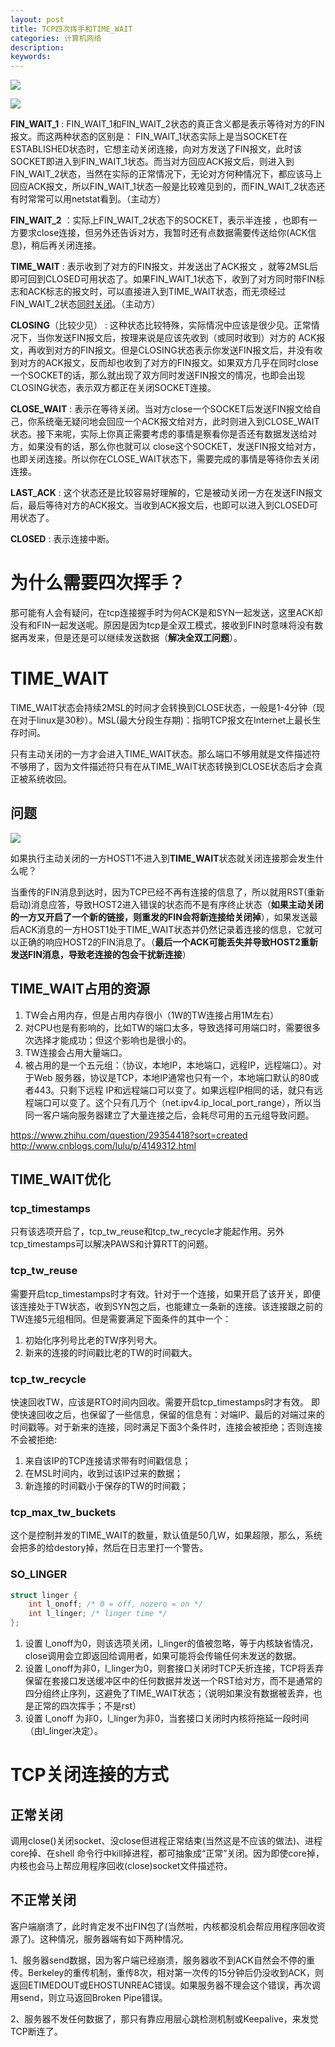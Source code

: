 ```yaml
---
layout: post
title: TCP四次挥手和TIME_WAIT
categories: 计算机网络
description: 
keywords: 
---
```


![](/images/posts/2015-11-07-tcp-4-close.md/1.png)

![](/images/posts/2015-11-07-tcp-4-close.md/2.png)




**FIN_WAIT_1** : FIN_WAIT_1和FIN_WAIT_2状态的真正含义都是表示等待对方的FIN报文。而这两种状态的区别是： FIN_WAIT_1状态实际上是当SOCKET在ESTABLISHED状态时，它想主动关闭连接，向对方发送了FIN报文，此时该SOCKET即进入到FIN_WAIT_1状态。而当对方回应ACK报文后，则进入到FIN_WAIT_2状态，当然在实际的正常情况下，无论对方何种情况下，都应该马上回应ACK报文，所以FIN_WAIT_1状态一般是比较难见到的，而FIN_WAIT_2状态还有时常常可以用netstat看到。（主动方）

**FIN_WAIT_2** ：实际上FIN_WAIT_2状态下的SOCKET，表示半连接 ，也即有一方要求close连接，但另外还告诉对方，我暂时还有点数据需要传送给你(ACK信息)，稍后再关闭连接。

**TIME_WAIT** : 表示收到了对方的FIN报文，并发送出了ACK报文 ，就等2MSL后即可回到CLOSED可用状态了。如果FIN_WAIT_1状态下，收到了对方同时带FIN标志和ACK标志的报文时，可以直接进入到TIME_WAIT状态，而无须经过FIN_WAIT_2状态[同时关闭](https://bingoex.github.io/2015/11/07/net-tcp/)。（主动方）

**CLOSING**（比较少见） : 这种状态比较特殊，实际情况中应该是很少见。正常情况下，当你发送FIN报文后，按理来说是应该先收到（或同时收到）对方的 ACK报文，再收到对方的FIN报文。但是CLOSING状态表示你发送FIN报文后，并没有收到对方的ACK报文，反而却也收到了对方的FIN报文。如果双方几乎在同时close一个SOCKET的话，那么就出现了双方同时发送FIN报文的情况，也即会出现CLOSING状态，表示双方都正在关闭SOCKET连接。

**CLOSE_WAIT** : 表示在等待关闭。当对方close一个SOCKET后发送FIN报文给自己，你系统毫无疑问地会回应一个ACK报文给对方，此时则进入到CLOSE_WAIT状态。接下来呢，实际上你真正需要考虑的事情是察看你是否还有数据发送给对方，如果没有的话，那么你也就可以 close这个SOCKET，发送FIN报文给对方，也即关闭连接。所以你在CLOSE_WAIT状态下，需要完成的事情是等待你去关闭连接。

**LAST_ACK** : 这个状态还是比较容易好理解的，它是被动关闭一方在发送FIN报文后，最后等待对方的ACK报文。当收到ACK报文后，也即可以进入到CLOSED可用状态了。

**CLOSED** : 表示连接中断。



# 为什么需要四次挥手？
那可能有人会有疑问，在tcp连接握手时为何ACK是和SYN一起发送，这里ACK却没有和FIN一起发送呢。原因是因为tcp是全双工模式，接收到FIN时意味将没有数据再发来，但是还是可以继续发送数据（**解决全双工问题**）。



# TIME_WAIT

TIME_WAIT状态会持续2MSL的时间才会转换到CLOSE状态，一般是1-4分钟（现在对于linux是30秒）。MSL(最大分段生存期)：指明TCP报文在Internet上最长生存时间。

只有主动关闭的一方才会进入TIME_WAIT状态。那么端口不够用就是文件描述符不够用了，因为文件描述符只有在从TIME_WAIT状态转换到CLOSE状态后才会真正被系统收回。


## 问题

![](/images/posts/2015-11-07-tcp-4-close.md/3.png)

如果执行主动关闭的一方HOST1不进入到**TIME_WAIT**状态就关闭连接那会发生什么呢？

当重传的FIN消息到达时，因为TCP已经不再有连接的信息了，所以就用RST(重新启动)消息应答，导致HOST2进入错误的状态而不是有序终止状态（**如果主动关闭的一方又开启了一个新的链接，则重发的FIN会将新连接给关闭掉**），如果发送最后ACK消息的一方HOST1处于TIME_WAIT状态并仍然记录着连接的信息，它就可以正确的响应HOST2的FIN消息了。（**最后一个ACK可能丢失并导致HOST2重新发送FIN消息，导致老连接的包会干扰新连接**）


## TIME_WAIT占用的资源

1. TW会占用内存，但是占用内存很小（1W的TW连接占用1M左右）
2. 对CPU也是有影响的，比如TW的端口太多，导致选择可用端口时，需要很多次选择才能成功；但这个影响也是很小的。
3. TW连接会占用大量端口。
4. 被占用的是一个五元组：（协议，本地IP，本地端口，远程IP，远程端口）。对于Web 服务器，协议是TCP，本地IP通常也只有一个，本地端口默认的80或者443。只剩下远程 IP和远程端口可以变了。如果远程IP相同的话，就只有远程端口可以变了。这个只有几万个（net.ipv4.ip_local_port_range），所以当同一客户端向服务器建立了大量连接之后，会耗尽可用的五元组导致问题。

<https://www.zhihu.com/question/29354418?sort=created>
<http://www.cnblogs.com/lulu/p/4149312.html>



## TIME_WAIT优化

### tcp_timestamps
只有该选项开启了，tcp_tw_reuse和tcp_tw_recycle才能起作用。另外tcp_timestamps可以解决PAWS和计算RTT的问题。

### tcp_tw_reuse
需要开启tcp_timestamps时才有效。针对于一个连接，如果开启了该开关，即便该连接处于TW状态，收到SYN包之后，也能建立一条新的连接。该连接跟之前的TW连接5元组相同。但是需要满足下面条件的其中一个：
1. 初始化序列号比老的TW序列号大。
2. 新来的连接的时间戳比老的TW的时间戳大。

### tcp_tw_recycle

快速回收TW，应该是RTO时间内回收。需要开启tcp_timestamps时才有效。
即使快速回收之后，也保留了一些信息，保留的信息有：对端IP、最后的对端过来的时间戳等。对于新来的连接，同时满足下面3个条件时，连接会被拒绝；否则连接不会被拒绝:
1. 来自该IP的TCP连接请求带有时间戳信息；
2. 在MSL时间内，收到过该IP过来的数据；
3. 新连接的时间戳小于保存的TW的时间戳；

### tcp_max_tw_buckets

这个是控制并发的TIME_WAIT的数量，默认值是50几W，如果超限，那么，系统会把多的给destory掉，然后在日志里打一个警告。

### SO_LINGER
```c
struct linger {
    int l_onoff; /* 0 = off, nozero = on */
    int l_linger; /* linger time */
};
```
1. 设置 l_onoff为0，则该选项关闭，l_linger的值被忽略，等于内核缺省情况，close调用会立即返回给调用者，如果可能将会传输任何未发送的数据。
2. 设置 l_onoff为非0，l_linger为0，则套接口关闭时TCP夭折连接，TCP将丢弃保留在套接口发送缓冲区中的任何数据并发送一个RST给对方，而不是通常的四分组终止序列，这避免了TIME_WAIT状态；（说明如果没有数据被丢弃，也是正常的四次挥手；不是rst）
3. 设置 l_onoff 为非0，l_linger为非0，当套接口关闭时内核将拖延一段时间（由l_linger决定）。



# TCP关闭连接的方式



## 正常关闭
调用close()关闭socket、没close但进程正常结束(当然这是不应该的做法)、进程core掉、在shell 命令行中kill掉进程，都可抽象成“正常”关闭。因为即使core掉，内核也会马上帮应用程序回收(close)socket文件描述符。
 
## 不正常关闭
客户端崩溃了，此时肯定发不出FIN包了(当然啦，内核都没机会帮应用程序回收资源了)。这种情况，服务器端有如下两种情况。

1、服务器send数据，因为客户端已经崩溃，服务器收不到ACK自然会不停的重传。Berkeley的重传机制，重传8次，相对第一次传的15分钟后仍没收到ACK，则返回ETIMEDOUT或EHOSTUNREAC错误。如果服务器不理会这个错误，再次调用send，则立马返回Broken Pipe错误。

2、服务器不发任何数据了，那只有靠应用层心跳检测机制或Keepalive，来发觉TCP断连了。
 


